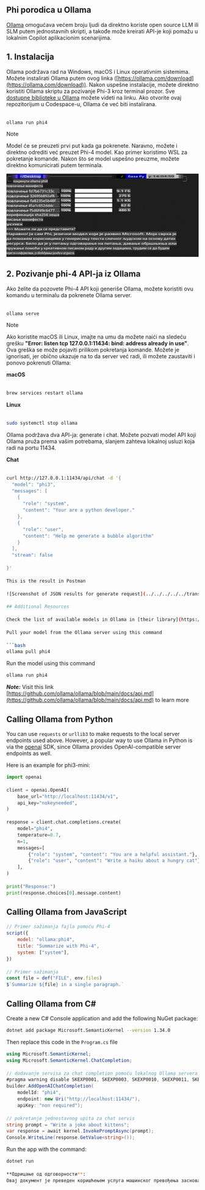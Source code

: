 ## Phi porodica u Ollama

[Ollama](https://ollama.com) omogućava većem broju ljudi da direktno koriste open source LLM ili SLM putem jednostavnih skripti, a takođe može kreirati API-je koji pomažu u lokalnim Copilot aplikacionim scenarijima.

## **1. Instalacija**

Ollama podržava rad na Windows, macOS i Linux operativnim sistemima. Možete instalirati Ollama putem ovog linka ([https://ollama.com/download](https://ollama.com/download)). Nakon uspešne instalacije, možete direktno koristiti Ollama skriptu za pozivanje Phi-3 kroz terminal prozor. Sve [dostupne biblioteke u Ollama](https://ollama.com/library) možete videti na linku. Ako otvorite ovaj repozitorijum u Codespace-u, Ollama će već biti instalirana.

```bash

ollama run phi4

```

> [!NOTE]
> Model će se preuzeti prvi put kada ga pokrenete. Naravno, možete i direktno odrediti već preuzet Phi-4 model. Kao primer koristimo WSL za pokretanje komande. Nakon što se model uspešno preuzme, možete direktno komunicirati putem terminala.

![run](../../../../../translated_images/ollama_run.b0be611de61f3bb3b42e22205cedf6714b0335ba9288e71d985bf9024f3c20f5.sr.png)

## **2. Pozivanje phi-4 API-ja iz Ollama**

Ako želite da pozovete Phi-4 API koji generiše Ollama, možete koristiti ovu komandu u terminalu da pokrenete Ollama server.

```bash

ollama serve

```

> [!NOTE]
> Ako koristite macOS ili Linux, imajte na umu da možete naići na sledeću grešku **"Error: listen tcp 127.0.0.1:11434: bind: address already in use"**. Ova greška se može pojaviti prilikom pokretanja komande. Možete je ignorisati, jer obično ukazuje na to da server već radi, ili možete zaustaviti i ponovo pokrenuti Ollama:

**macOS**

```bash

brew services restart ollama

```

**Linux**

```bash

sudo systemctl stop ollama

```

Ollama podržava dva API-ja: generate i chat. Možete pozvati model API koji Ollama pruža prema vašim potrebama, slanjem zahteva lokalnoj usluzi koja radi na portu 11434.

**Chat**

```bash

curl http://127.0.0.1:11434/api/chat -d '{
  "model": "phi3",
  "messages": [
    {
      "role": "system",
      "content": "Your are a python developer."
    },
    {
      "role": "user",
      "content": "Help me generate a bubble algorithm"
    }
  ],
  "stream": false
  
}'

This is the result in Postman

![Screenshot of JSON results for generate request](../../../../../translated_images/ollama_gen.bd58ab69d4004826e8cd31e17a3c59840df127b0a30ac9bb38325ac58c74caa5.sr.png)

## Additional Resources

Check the list of available models in Ollama in [their library](https://ollama.com/library).

Pull your model from the Ollama server using this command

```bash
ollama pull phi4
```

Run the model using this command

```bash
ollama run phi4
```

***Note:*** Visit this link [https://github.com/ollama/ollama/blob/main/docs/api.md](https://github.com/ollama/ollama/blob/main/docs/api.md) to learn more

## Calling Ollama from Python

You can use `requests` or `urllib3` to make requests to the local server endpoints used above. However, a popular way to use Ollama in Python is via the [openai](https://pypi.org/project/openai/) SDK, since Ollama provides OpenAI-compatible server endpoints as well.

Here is an example for phi3-mini:

```python
import openai

client = openai.OpenAI(
    base_url="http://localhost:11434/v1",
    api_key="nokeyneeded",
)

response = client.chat.completions.create(
    model="phi4",
    temperature=0.7,
    n=1,
    messages=[
        {"role": "system", "content": "You are a helpful assistant."},
        {"role": "user", "content": "Write a haiku about a hungry cat"},
    ],
)

print("Response:")
print(response.choices[0].message.content)
```

## Calling Ollama from JavaScript 

```javascript
// Primer sažimanja fajla pomoću Phi-4
script({
    model: "ollama:phi4",
    title: "Summarize with Phi-4",
    system: ["system"],
})

// Primer sažimanja
const file = def("FILE", env.files)
$`Summarize ${file} in a single paragraph.`
```

## Calling Ollama from C#

Create a new C# Console application and add the following NuGet package:

```bash
dotnet add package Microsoft.SemanticKernel --version 1.34.0
```

Then replace this code in the `Program.cs` file

```csharp
using Microsoft.SemanticKernel;
using Microsoft.SemanticKernel.ChatCompletion;

// dodavanje servisa za chat completion pomoću lokalnog Ollama servera
#pragma warning disable SKEXP0001, SKEXP0003, SKEXP0010, SKEXP0011, SKEXP0050, SKEXP0052
builder.AddOpenAIChatCompletion(
    modelId: "phi4",
    endpoint: new Uri("http://localhost:11434/"),
    apiKey: "non required");

// pokretanje jednostavnog upita za chat servis
string prompt = "Write a joke about kittens";
var response = await kernel.InvokePromptAsync(prompt);
Console.WriteLine(response.GetValue<string>());
```

Run the app with the command:

```bash
dotnet run

**Одрицање од одговорности**:  
Овај документ је преведен коришћењем услуга машинског превођења заснованих на вештачкој интелигенцији. Иако се трудимо да обезбедимо тачност, молимо вас да имате у виду да аутоматски преводи могу садржати грешке или нетачности. Оригинални документ на изворном језику треба сматрати ауторитативним извором. За критичне информације препоручује се професионални људски превод. Не сносимо одговорност за било каква погрешна тумачења или неспоразуме који могу настати услед коришћења овог превода.